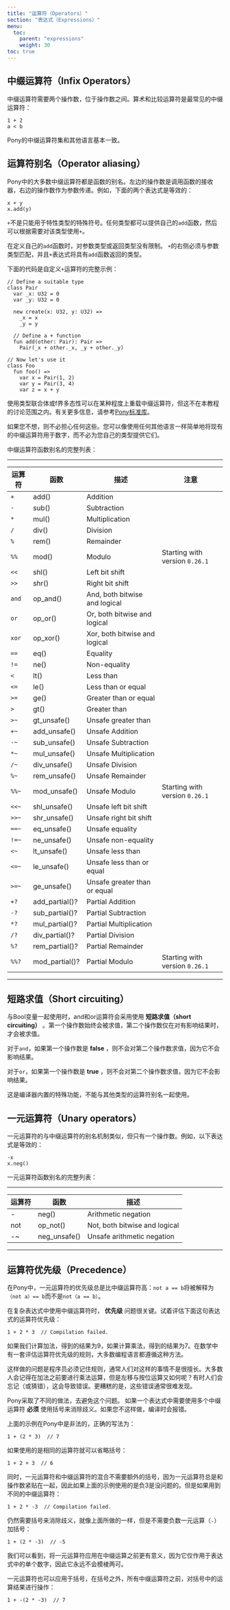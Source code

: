 ```yaml
---
title: "运算符（Operators）"
section: "表达式（Expressions）"
menu:
  toc:
    parent: "expressions"
    weight: 30
toc: true
---
```


<!-- ## Infix Operators -->
## 中缀运算符（Infix Operators）

<!-- Infix operators take two operands and are written between those operands. Arithmetic and comparison operators are the most common: -->
中缀运算符需要两个操作数，位于操作数之间。算术和比较运算符是最常见的中缀运算符：

```pony
1 + 2
a < b
```

<!-- Pony has pretty much the same set of infix operators as other languages. -->
Pony的中缀运算符集和其他语言基本一致。

<!-- ## Operator aliasing -->
## 运算符别名（Operator aliasing）

<!-- Most infix operators in Pony are actually aliases for functions. The left operand is the receiver the function is called on and the right operand is passed as an argument. For example, the following expressions are equivalent: -->
Pony中的大多数中缀运算符都是函数的别名。左边的操作数是调用函数的接收器，右边的操作数作为参数传递。例如，下面的两个表达式是等效的：

```pony
x + y
x.add(y)
```

<!-- This means that `+` is not a special symbol that can only be applied to magic types. Any type can provide its own `add` function and the programmer can then use `+` with that type if they want to. -->
`+`不是只能用于特性类型的特殊符号。任何类型都可以提供自己的`add`函数，然后可以根据需要对该类型使用`+`。

<!-- When defining your own `add` function there is no restriction on the types of the parameter or the return type. The right side of the `+` will have to match the parameter type and the whole `+` expression will have the type that `add` returns. -->
在定义自己的`add`函数时，对参数类型或返回类型没有限制。 `+`的右侧必须与参数类型匹配，并且`+`表达式将具有`add`函数返回的类型。

<!-- Here's a full example for defining a type which allows the use of `+`. This is all you need: -->
下面的代码是自定义`+`运算符的完整示例：

```pony
// Define a suitable type
class Pair
  var _x: U32 = 0
  var _y: U32 = 0

  new create(x: U32, y: U32) =>
    _x = x
    _y = y

  // Define a + function
  fun add(other: Pair): Pair =>
    Pair(_x + other._x, _y + other._y)

// Now let's use it
class Foo
  fun foo() =>
    var x = Pair(1, 2)
    var y = Pair(3, 4)
    var z = x + y
```

<!-- It is possible to overload infix operators to some degree using union types or f-bounded polymorphism, but this is beyond the scope of this tutorial. See the Pony standard library for further information. -->
使用类型联合体或f界多态性可以在某种程度上重载中缀运算符，但这不在本教程的讨论范围之内。有关更多信息，请参考[Pony标准库](https://stdlib.ponylang.org)。

<!-- You do not have to worry about any of this if you don't want to. You can simply use the existing infix operators for numbers just like any other language and not provide them for your own types. -->
如果您不想，则不必担心任何这些。您可以像使用任何其他语言一样简单地将现有的中缀运算符用于数字，而不必为您自己的类型提供它们。

<!-- The full list of infix operators that are aliases for functions is: -->
中缀运算符函数别名的完整列表：

---

<!-- Operator   | Method         | Description                     | Note -->
运算符       | 函数         | 描述                     | 注意
-----------|----------------|---------------------------------|---------------
`+`        | add()          | Addition                        |
`-`        | sub()          | Subtraction                     |
`*`        | mul()          | Multiplication                  |
`/`        | div()          | Division                        |
`%`        | rem()          | Remainder                       |
`%%`       | mod()          | Modulo                          | Starting with version `0.26.1`
`<<`       | shl()          | Left bit shift                  |
`>>`       | shr()          | Right bit shift                 |
`and`      | op_and()       | And, both bitwise and logical   |
`or`       | op_or()        | Or, both bitwise and logical    |
`xor`      | op_xor()       | Xor, both bitwise and logical   |
`==`       | eq()           | Equality                        |
`!=`       | ne()           | Non-equality                    |
`<`        | lt()           | Less than                       |
`<=`       | le()           | Less than or equal              |
`>=`       | ge()           | Greater than or equal           |
`>`        | gt()           | Greater than                    |
`>~`       | gt_unsafe()    | Unsafe greater than             |
`+~`       | add_unsafe()   | Unsafe Addition                 |
`-~`       | sub_unsafe()   | Unsafe Subtraction              |
`*~`       | mul_unsafe()   | Unsafe Multiplication           |
`/~`       | div_unsafe()   | Unsafe Division                 |
`%~`       | rem_unsafe()   | Unsafe Remainder                |
`%%~`      | mod_unsafe()   | Unsafe Modulo                   | Starting with version `0.26.1`
`<<~`      | shl_unsafe()   | Unsafe left bit shift           |
`>>~`      | shr_unsafe()   | Unsafe right bit shift          |
`==~`      | eq_unsafe()    | Unsafe equality                 |
`!=~`      | ne_unsafe()    | Unsafe non-equality             |
`<~`       | lt_unsafe()    | Unsafe less than                |
`<=~`      | le_unsafe()    | Unsafe less than or equal       |
`>=~`      | ge_unsafe()    | Unsafe greater than or equal    |
`+?`       | add_partial()? | Partial Addition                |
`-?`       | sub_partial()? | Partial Subtraction             |
`*?`       | mul_partial()? | Partial Multiplication          |
`/?`       | div_partial()? | Partial Division                |
`%?`       | rem_partial()? | Partial Remainder               |
`%%?`      | mod_partial()? | Partial Modulo                  | Starting with version `0.26.1`

---

<!-- ## Short circuiting -->
## 短路求值（Short circuiting）

<!-- The `and` and `or` operators use __short circuiting__ when used with Bool variables. This means that the first operand is always evaluated, but the second is only evaluated if it can affect the result. -->
与Bool变量一起使用时，and和or运算符会采用使用 __短路求值（short circuiting）__ 。第一个操作数始终会被求值，第二个操作数仅在对有影响结果时，才会被求值。

<!-- For `and`, if the first operand is __false__ then the second operand is not evaluated since it cannot affect the result. -->
对于`and`，如果第一个操作数是 __false__ ，则不会对第二个操作数求值，因为它不会影响结果。

<!-- For `or`, if the first operand is __true__ then the second operand is not evaluated since it cannot affect the result. -->
对于`or`，如果第一个操作数是 __true__ ，则不会对第二个操作数求值，因为它不会影响结果。

<!-- This is a special feature built into the compiler, it cannot be used with operator aliasing for any other type. -->
这是编译器内置的特殊功能，不能与其他类型的运算符别名一起使用。

<!-- ## Unary operators -->
## 一元运算符（Unary operators）

<!-- The unary operators are handled in the same manner, but with only one operand. For example, the following expressions are equivalent: -->
一元运算符的与中缀运算符的别名机制类似，但只有一个操作数。例如，以下表达式是等效的：

```pony
-x
x.neg()
```

<!-- The full list of unary operators that are aliases for functions is: -->
一元运算符函数别名的完整列表：

---

<!-- Operator | Method       | Description -->
运算符   | 函数          | 描述
---------|--------------|------------
-        | neg()        | Arithmetic negation
not      | op_not()     | Not, both bitwise and logical
-~       | neg_unsafe() | Unsafe arithmetic negation

---

<!-- ## Precedence -->
## 运算符优先级（Precedence）

<!-- In Pony, unary operators always bind stronger than any infix operators: `not a == b` will be interpreted as `(not a) == b` instead of `not (a == b)`. -->
在Pony中，一元运算符的优先级总是比中缀运算符高：`not a == b`将被解释为`（not a）== b`而不是`not（a == b）`。

<!-- When using infix operators in complex expressions a key question is the __precedence__, i.e. which operator is evaluated first. Given this expression: -->
在复杂表达式中使用中缀运算符时， __优先级__ 问题很关键。试着评估下面这句表达式的运算符优先级：

```pony
1 + 2 * 3  // Compilation failed.
```

<!-- We will get a value of 9 if we evaluate the addition first and 7 if we evaluate the multiplication first. In mathematics, there are rules about the order in which to evaluate operators and most programming languages follow this approach. -->
如果我们计算加法，得到的结果为9，如果计算乘法，得到的结果为7。在数学中有一套评估运算符优先级的规则，大多数编程语言都遵循这种方法。

<!-- The problem with this is that the programmer has to remember the order and people aren't very good at things like that. Most people will remember to do multiplication before addition, but what about left bit shifting versus bitwise and? Sometimes people misremember (or guess wrong) and that leads to bugs. Worse, those bugs are often very hard to spot. -->
这样做的问题是程序员必须记住规则，通常人们对这样的事情不是很擅长。大多数人会记得在加法之前要进行乘法运算，但是左移与按位运算又如何呢？有时人们会忘记（或猜错），这会导致错误。更糟糕的是，这些错误通常很难发现。

<!-- Pony takes a different approach and outlaws infix precedence. Any expression where more than one infix operator is used __must__ use parentheses to remove the ambiguity. If you fail to do this the compiler will complain. -->
Pony采取了不同的做法，去避免这个问题。 如果一个表达式中需要使用多个中缀运算符 __必须__ 使用括号来消除歧义。如果您不这样做，编译时会报错。

<!-- This means that the example above is illegal in Pony and should be rewritten as: -->
上面的示例在Pony中是非法的，正确的写法为：

```pony
1 + (2 * 3)  // 7
```

<!-- Repeated use of a single operator, however, is fine: -->
如果使用的是相同的运算符就可以省略括号：

```pony
1 + 2 + 3  // 6
```

<!-- Meanwhile, mixing unary and infix operators do not need additional parentheses as unary operators always bind more closely, so if our example above used a negative three: -->
同时，一元运算符和中缀运算符的混合不需要额外的括号，因为一元运算符总是和操作数紧贴在一起，因此如果上面的示例使用的是负3是没问题的。但是如果用到不同的中缀运算符：

```pony
1 + 2 * -3  // Compilation failed.
```

<!-- We would still need parentheses to remove the ambiguity for our infix operators like we did above, but not for the unary arithmetic negative (`-`): -->
仍然需要括号来消除歧义，就像上面所做的一样，但是不需要负数一元运算（`-`）加括号：

```pony
1 + (2 * -3)  // -5
```

<!-- We can see that it makes more sense for the unary operator to be applied before either infix as it only acts on a single number in the expression so it is never ambiguous. -->
我们可以看到，将一元运算符应用在中缀运算之前更有意义，因为它仅作用于表达式中的单个数字，因此它永远不会模棱两可。

<!-- Unary operators can also be applied to parentheses and act on the result of all operations in those parentheses prior to applying any infix operators outside the parentheses: -->
一元运算符也可以应用于括号，在括号之外，所有中缀运算符之前，对括号中的运算结果进行操作：

```pony
1 + -(2 * -3)  // 7
```
